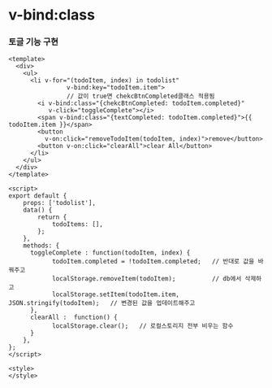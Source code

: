 # v-bind:class

### 토글 기능 구현

    <template>
      <div>
        <ul>
          <li v-for="(todoItem, index) in todolist"
                    v-bind:key="todoItem.item">
                    // 값이 true면 chekcBtnCompleted클래스 적용됨
            <i v-bind:class="{chekcBtnCompleted: todoItem.completed}"
               v-click="toggleComplete"></i>
            <span v-bind:class="{textCompleted: todoItem.completed}">{{ todoItem.item }}</span>
            <button 
              v-on:click="removeTodoItem(todoItem, index)">remove</button>
            <button v-on:click="clearAll">clear All</button>
          </li>
        </ul>
      </div>
    </template>

    <script>
    export default {
        props: ['todolist'],
        data() {
            return {
                todoItems: [],
            };
        },
        methods: {
          toggleComplete : function(todoItem, index) {
                todoItem.completed = !todoItem.completed;   // 반대로 값을 바꿔주고
                localStorage.removeItem(todoItem);          // db에서 삭제하고
                localStorage.setItem(todoItem.item, JSON.stringify(todoItem);   // 변경된 값을 업데이트해주고
          },
          clearAll :  function() {
                localStorage.clear();   // 로컬스토리지 전부 비우는 함수
          }
        },
    };
    </script>

    <style>
    </style>
